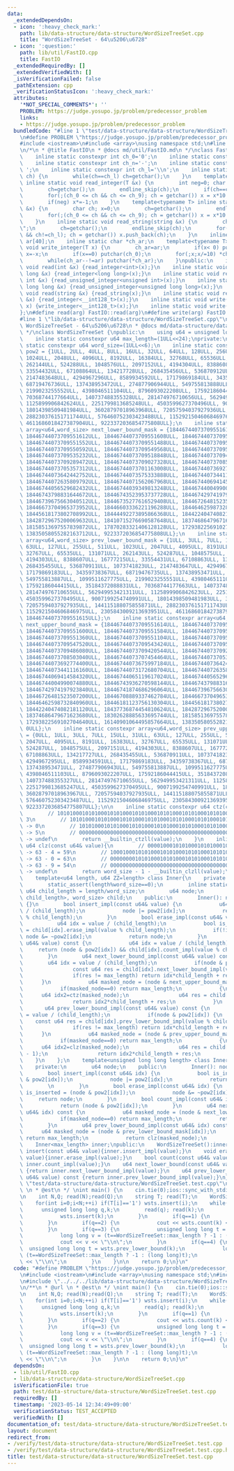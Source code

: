 ```yaml
---
data:
  _extendedDependsOn:
  - icon: ':heavy_check_mark:'
    path: lib/data-structure/data-structure/WordSizeTreeSet.cpp
    title: "WordSizeTreeSet - 64\u5206\u6728"
  - icon: ':question:'
    path: lib/util/FastIO.cpp
    title: FastIO
  _extendedRequiredBy: []
  _extendedVerifiedWith: []
  _isVerificationFailed: false
  _pathExtension: cpp
  _verificationStatusIcon: ':heavy_check_mark:'
  attributes:
    '*NOT_SPECIAL_COMMENTS*': ''
    PROBLEM: https://judge.yosupo.jp/problem/predecessor_problem
    links:
    - https://judge.yosupo.jp/problem/predecessor_problem
  bundledCode: "#line 1 \"test/data-structure/data-structure/WordSizeTreeSet.test.cpp\"\
    \n#define PROBLEM \"https://judge.yosupo.jp/problem/predecessor_problem\"\n\n\
    #include <iostream>\n#include <array>\nusing namespace std;\n#line 1 \"lib/util/FastIO.cpp\"\
    \n/*\n * @title FastIO\n * @docs md/util/FastIO.md\n */\nclass FastIO{\nprivate:\n\
    \    inline static constexpr int ch_0='0';\n    inline static constexpr int ch_9='9';\n\
    \    inline static constexpr int ch_n='-';\n    inline static constexpr int ch_s='\
    \ ';\n    inline static constexpr int ch_l='\\n';\n    inline static void endline_skip(char&\
    \ ch) {\n        while(ch==ch_l) ch=getchar();\n    }\n    template<typename T>\
    \ inline static void read_integer(T &x) {\n        int neg=0; char ch; x=0;\n\
    \        ch=getchar();\n        endline_skip(ch);\n        if(ch==ch_n) neg=1,ch=getchar();\n\
    \        for(;(ch_0 <= ch && ch <= ch_9); ch = getchar()) x = x*10 + (ch-ch_0);\n\
    \        if(neg) x*=-1;\n    }\n    template<typename T> inline static void read_unsigned_integer(T\
    \ &x) {\n        char ch; x=0;\n        ch=getchar();\n        endline_skip(ch);\n\
    \        for(;(ch_0 <= ch && ch <= ch_9); ch = getchar()) x = x*10 + (ch-ch_0);\n\
    \    }\n    inline static void read_string(string &x) {\n        char ch; x=\"\
    \";\n        ch=getchar();\n        endline_skip(ch);\n        for(;(ch != ch_s\
    \ && ch!=ch_l); ch = getchar()) x.push_back(ch);\n    }\n    inline static char\
    \ ar[40];\n    inline static char *ch_ar;\n    template<typename T> inline static\
    \ void write_integer(T x) {\n        ch_ar=ar;\n        if(x< 0) putchar(ch_n),\
    \ x=-x;\n        if(x==0) putchar(ch_0);\n        for(;x;x/=10) *ch_ar++=(ch_0+x%10);\n\
    \        while(ch_ar--!=ar) putchar(*ch_ar);\n    }\npublic:\n    inline static\
    \ void read(int &x) {read_integer<int>(x);}\n    inline static void read(long\
    \ long &x) {read_integer<long long>(x);}\n    inline static void read(unsigned\
    \ int &x) {read_unsigned_integer<unsigned int>(x);}\n    inline static void read(unsigned\
    \ long long &x) {read_unsigned_integer<unsigned long long>(x);}\n    inline static\
    \ void read(string &x) {read_string(x);}\n    inline static void read(__int128_t\
    \ &x) {read_integer<__int128_t>(x);}\n    inline static void write(__int128_t\
    \ x) {write_integer<__int128_t>(x);}\n    inline static void write(char x) {putchar(x);}\n\
    };\n#define read(arg) FastIO::read(arg)\n#define write(arg) FastIO::write(arg)\n\
    #line 1 \"lib/data-structure/data-structure/WordSizeTreeSet.cpp\"\n/*\n * @title\
    \ WordSizeTreeSet - 64\u5206\u6728\n * @docs md/data-structure/data-structure/WordSizeTreeSet.md\n\
    \ */\nclass WordSizeTreeSet {\npublic:\n    using u64 = unsigned long long;\n\
    \    inline static constexpr u64 max_length=(1ULL<<24);\nprivate:\n    inline\
    \ static constexpr u64 word_size=(1ULL<<6);\n    inline static constexpr array<u64,word_size>\
    \ pow2 = {1ULL, 2ULL, 4ULL, 8ULL, 16ULL, 32ULL, 64ULL, 128ULL, 256ULL, 512ULL,\
    \ 1024ULL, 2048ULL, 4096ULL, 8192ULL, 16384ULL, 32768ULL, 65536ULL, 131072ULL,\
    \ 262144ULL, 524288ULL, 1048576ULL, 2097152ULL, 4194304ULL, 8388608ULL, 16777216ULL,\
    \ 33554432ULL, 67108864ULL, 134217728ULL, 268435456ULL, 536870912ULL, 1073741824ULL,\
    \ 2147483648ULL, 4294967296ULL, 8589934592ULL, 17179869184ULL, 34359738368ULL,\
    \ 68719476736ULL, 137438953472ULL, 274877906944ULL, 549755813888ULL, 1099511627776ULL,\
    \ 2199023255552ULL, 4398046511104ULL, 8796093022208ULL, 17592186044416ULL, 35184372088832ULL,\
    \ 70368744177664ULL, 140737488355328ULL, 281474976710656ULL, 562949953421312ULL,\
    \ 1125899906842624ULL, 2251799813685248ULL, 4503599627370496ULL, 9007199254740992ULL,\
    \ 18014398509481984ULL, 36028797018963968ULL, 72057594037927936ULL, 144115188075855872ULL,\
    \ 288230376151711744ULL, 576460752303423488ULL, 1152921504606846976ULL, 2305843009213693952ULL,\
    \ 4611686018427387904ULL, 9223372036854775808ULL};\n    inline static constexpr\
    \ array<u64,word_size> next_lower_bound_mask = {18446744073709551615ULL, 18446744073709551614ULL,\
    \ 18446744073709551612ULL, 18446744073709551608ULL, 18446744073709551600ULL, 18446744073709551584ULL,\
    \ 18446744073709551552ULL, 18446744073709551488ULL, 18446744073709551360ULL, 18446744073709551104ULL,\
    \ 18446744073709550592ULL, 18446744073709549568ULL, 18446744073709547520ULL, 18446744073709543424ULL,\
    \ 18446744073709535232ULL, 18446744073709518848ULL, 18446744073709486080ULL, 18446744073709420544ULL,\
    \ 18446744073709289472ULL, 18446744073709027328ULL, 18446744073708503040ULL, 18446744073707454464ULL,\
    \ 18446744073705357312ULL, 18446744073701163008ULL, 18446744073692774400ULL, 18446744073675997184ULL,\
    \ 18446744073642442752ULL, 18446744073575333888ULL, 18446744073441116160ULL, 18446744073172680704ULL,\
    \ 18446744072635809792ULL, 18446744071562067968ULL, 18446744069414584320ULL, 18446744065119617024ULL,\
    \ 18446744056529682432ULL, 18446744039349813248ULL, 18446744004990074880ULL, 18446743936270598144ULL,\
    \ 18446743798831644672ULL, 18446743523953737728ULL, 18446742974197923840ULL, 18446741874686296064ULL,\
    \ 18446739675663040512ULL, 18446735277616529408ULL, 18446726481523507200ULL, 18446708889337462784ULL,\
    \ 18446673704965373952ULL, 18446603336221196288ULL, 18446462598732840960ULL, 18446181123756130304ULL,\
    \ 18445618173802708992ULL, 18444492273895866368ULL, 18442240474082181120ULL, 18437736874454810624ULL,\
    \ 18428729675200069632ULL, 18410715276690587648ULL, 18374686479671623680ULL, 18302628885633695744ULL,\
    \ 18158513697557839872ULL, 17870283321406128128ULL, 17293822569102704640ULL, 16140901064495857664ULL,\
    \ 13835058055282163712ULL, 9223372036854775808ULL};\n    inline static constexpr\
    \ array<u64,word_size> prev_lower_bound_mask = {1ULL, 3ULL, 7ULL, 15ULL, 31ULL,\
    \ 63ULL, 127ULL, 255ULL, 511ULL, 1023ULL, 2047ULL, 4095ULL, 8191ULL, 16383ULL,\
    \ 32767ULL, 65535ULL, 131071ULL, 262143ULL, 524287ULL, 1048575ULL, 2097151ULL,\
    \ 4194303ULL, 8388607ULL, 16777215ULL, 33554431ULL, 67108863ULL, 134217727ULL,\
    \ 268435455ULL, 536870911ULL, 1073741823ULL, 2147483647ULL, 4294967295ULL, 8589934591ULL,\
    \ 17179869183ULL, 34359738367ULL, 68719476735ULL, 137438953471ULL, 274877906943ULL,\
    \ 549755813887ULL, 1099511627775ULL, 2199023255551ULL, 4398046511103ULL, 8796093022207ULL,\
    \ 17592186044415ULL, 35184372088831ULL, 70368744177663ULL, 140737488355327ULL,\
    \ 281474976710655ULL, 562949953421311ULL, 1125899906842623ULL, 2251799813685247ULL,\
    \ 4503599627370495ULL, 9007199254740991ULL, 18014398509481983ULL, 36028797018963967ULL,\
    \ 72057594037927935ULL, 144115188075855871ULL, 288230376151711743ULL, 576460752303423487ULL,\
    \ 1152921504606846975ULL, 2305843009213693951ULL, 4611686018427387903ULL, 9223372036854775807ULL,\
    \ 18446744073709551615ULL};\n    inline static constexpr array<u64,word_size>\
    \ next_upper_bound_mask = {18446744073709551614ULL, 18446744073709551612ULL, 18446744073709551608ULL,\
    \ 18446744073709551600ULL, 18446744073709551584ULL, 18446744073709551552ULL, 18446744073709551488ULL,\
    \ 18446744073709551360ULL, 18446744073709551104ULL, 18446744073709550592ULL, 18446744073709549568ULL,\
    \ 18446744073709547520ULL, 18446744073709543424ULL, 18446744073709535232ULL, 18446744073709518848ULL,\
    \ 18446744073709486080ULL, 18446744073709420544ULL, 18446744073709289472ULL, 18446744073709027328ULL,\
    \ 18446744073708503040ULL, 18446744073707454464ULL, 18446744073705357312ULL, 18446744073701163008ULL,\
    \ 18446744073692774400ULL, 18446744073675997184ULL, 18446744073642442752ULL, 18446744073575333888ULL,\
    \ 18446744073441116160ULL, 18446744073172680704ULL, 18446744072635809792ULL, 18446744071562067968ULL,\
    \ 18446744069414584320ULL, 18446744065119617024ULL, 18446744056529682432ULL, 18446744039349813248ULL,\
    \ 18446744004990074880ULL, 18446743936270598144ULL, 18446743798831644672ULL, 18446743523953737728ULL,\
    \ 18446742974197923840ULL, 18446741874686296064ULL, 18446739675663040512ULL, 18446735277616529408ULL,\
    \ 18446726481523507200ULL, 18446708889337462784ULL, 18446673704965373952ULL, 18446603336221196288ULL,\
    \ 18446462598732840960ULL, 18446181123756130304ULL, 18445618173802708992ULL, 18444492273895866368ULL,\
    \ 18442240474082181120ULL, 18437736874454810624ULL, 18428729675200069632ULL, 18410715276690587648ULL,\
    \ 18374686479671623680ULL, 18302628885633695744ULL, 18158513697557839872ULL, 17870283321406128128ULL,\
    \ 17293822569102704640ULL, 16140901064495857664ULL, 13835058055282163712ULL, 9223372036854775808ULL,\
    \ 0ULL};\n    inline static constexpr array<u64,word_size> prev_upper_bound_mask\
    \ = {0ULL, 1ULL, 3ULL, 7ULL, 15ULL, 31ULL, 63ULL, 127ULL, 255ULL, 511ULL, 1023ULL,\
    \ 2047ULL, 4095ULL, 8191ULL, 16383ULL, 32767ULL, 65535ULL, 131071ULL, 262143ULL,\
    \ 524287ULL, 1048575ULL, 2097151ULL, 4194303ULL, 8388607ULL, 16777215ULL, 33554431ULL,\
    \ 67108863ULL, 134217727ULL, 268435455ULL, 536870911ULL, 1073741823ULL, 2147483647ULL,\
    \ 4294967295ULL, 8589934591ULL, 17179869183ULL, 34359738367ULL, 68719476735ULL,\
    \ 137438953471ULL, 274877906943ULL, 549755813887ULL, 1099511627775ULL, 2199023255551ULL,\
    \ 4398046511103ULL, 8796093022207ULL, 17592186044415ULL, 35184372088831ULL, 70368744177663ULL,\
    \ 140737488355327ULL, 281474976710655ULL, 562949953421311ULL, 1125899906842623ULL,\
    \ 2251799813685247ULL, 4503599627370495ULL, 9007199254740991ULL, 18014398509481983ULL,\
    \ 36028797018963967ULL, 72057594037927935ULL, 144115188075855871ULL, 288230376151711743ULL,\
    \ 576460752303423487ULL, 1152921504606846975ULL, 2305843009213693951ULL, 4611686018427387903ULL,\
    \ 9223372036854775807ULL};\n\n    inline static constexpr u64 ctz(const u64& value){\n\
    \        // 1010100010101000101010001010100010101000101010001010100010101000 ->\
    \ 3\n        // 1010100010101000101010001010100010101000101010001010100010101001\
    \ -> 0\n        // 1010100010101000101010001010100010101000101010001010100010100000\
    \ -> 5\n        // 0000000000000000000000000000000000000000000000000000000000000000\
    \ -> undef\n        return __builtin_ctzll(value);\n    }\n    inline static constexpr\
    \ u64 clz(const u64& value){\n        // 0000100010101000101010001010100010101000101010001010100010101000\
    \ -> 63 - 4 = 59\n        // 1000100010101000101010001010100010101000101010001010100010101000\
    \ -> 63 - 0 = 63\n        // 0000000010101000101010001010100010101000101010001010100010101000\
    \ -> 63 - 9 = 54\n        // 0000000000000000000000000000000000000000000000000000000000000000\
    \ -> undef\n        return word_size - 1 - __builtin_clzll(value);\n    }\n\n\
    \    template<u64 length, u64 ZZ=length> class Inner{\n    private:        \n\
    \        static_assert(length%word_size==0);\n        inline static constexpr\
    \ u64 child_length = length/word_size;\n        u64 node;\n        array<Inner<child_length,\
    \ child_length>, word_size> child;\n    public:\n        Inner(): node(0ULL),child()\
    \ {}\n        bool insert_impl(const u64& value) {\n            u64 idx = value\
    \ / (child_length);\n            node |= pow2[idx];\n            return child[idx].insert_impl(value\
    \ % child_length);\n        }\n        bool erase_impl(const u64& value) {\n \
    \           u64 idx = value / (child_length);\n            bool is_exist_child_node\
    \ = child[idx].erase_impl(value % child_length);\n            if(!is_exist_child_node)\
    \ node &= ~pow2[idx];\n            return node;\n        }\n        bool count_impl(const\
    \ u64& value) const {\n            u64 idx = value / (child_length);\n       \
    \     return (node & pow2[idx]) && child[idx].count_impl(value % child_length);\n\
    \        }\n        u64 next_lower_bound_impl(const u64& value) const {\n    \
    \        u64 idx = value / (child_length);\n            if(node & pow2[idx]) {\n\
    \                const u64 res = child[idx].next_lower_bound_impl(value % child_length);\n\
    \                if(res != max_length) return idx*child_length + res;\n      \
    \      }\n            u64 masked_node = (node & next_upper_bound_mask[idx]);\n\
    \            if(masked_node==0) return max_length;\n            {\n          \
    \      u64 idx2=ctz(masked_node);\n                u64 res = child[idx2].next_lower_bound_impl(0);\n\
    \                return idx2*child_length + res;\n            }\n        }\n \
    \       u64 prev_lower_bound_impl(const u64& value) const {\n            u64 idx\
    \ = value / (child_length);\n            if(node & pow2[idx]) {\n            \
    \    const u64 res = child[idx].prev_lower_bound_impl(value % child_length);\n\
    \                if(res != max_length) return idx*child_length + res;\n      \
    \      }\n            u64 masked_node = (node & prev_upper_bound_mask[idx]);\n\
    \            if(masked_node==0) return max_length;\n            {\n          \
    \      u64 idx2=clz(masked_node);\n                u64 res = child[idx2].prev_lower_bound_impl(child_length\
    \ - 1);\n                return idx2*child_length + res;\n            }\n    \
    \    }\n    };\n    template<unsigned long long length> class Inner<length, word_size>{\n\
    \    private:\n        u64 node;\n    public:\n        Inner(): node(0ULL){}\n\
    \        bool insert_impl(const u64& idx) {\n            bool is_inserted = (node\
    \ & pow2[idx]);\n            node |= pow2[idx];\n            return !is_inserted;\
    \        \n        }\n        bool erase_impl(const u64& idx) {\n            bool\
    \ is_inserted = (node & pow2[idx]);\n            node &= ~pow2[idx];\n       \
    \     return node;\n        }\n        bool count_impl(const u64& idx) const {\n\
    \            return (node & pow2[idx]);\n        }\n        u64 next_lower_bound_impl(const\
    \ u64& idx) const {\n            u64 masked_node = (node & next_lower_bound_mask[idx]);\n\
    \            if(masked_node==0) return max_length;\n            return ctz(masked_node);\n\
    \        }\n        u64 prev_lower_bound_impl(const u64& idx) const {\n      \
    \      u64 masked_node = (node & prev_lower_bound_mask[idx]);\n            if(masked_node==0)\
    \ return max_length;\n            return clz(masked_node);\n        }\n    };\n\
    \    Inner<max_length> inner;\npublic:\n    WordSizeTreeSet():inner(){}\n    void\
    \ insert(const u64& value){inner.insert_impl(value);}\n    void erase(const u64&\
    \ value){inner.erase_impl(value);}\n    bool count(const u64& value) const {return\
    \ inner.count_impl(value);}\n    u64 next_lower_bound(const u64& value) const\
    \ {return inner.next_lower_bound_impl(value);}\n    u64 prev_lower_bound(const\
    \ u64& value) const {return inner.prev_lower_bound_impl(value);}\n};\n#line 8\
    \ \"test/data-structure/data-structure/WordSizeTreeSet.test.cpp\"\n\n/**\n * @url\
    \ \n * @est\n */ \nint main() {\n    cin.tie(0);ios::sync_with_stdio(false);\n\
    \n    int N,Q; read(N);read(Q);\n    string T; read(T);\n    WordSizeTreeSet wsts;\n\
    \    for(int i=0;i<N;++i) if(T[i]=='1') wsts.insert(i);\n    while(Q--) {\n  \
    \      unsigned long long q,k;\n        read(q); read(k);\n        if(q==0) {\n\
    \            wsts.insert(k);\n        }\n        if(q==1) {\n            wsts.erase(k);\n\
    \        }\n        if(q==2) {\n            cout << wsts.count(k) << \"\\n\";\n\
    \        }\n        if(q==3) {\n            unsigned long long t = wsts.next_lower_bound(k);\n\
    \            long long v = (t==WordSizeTreeSet::max_length ? -1 : (long long)t);\n\
    \            cout << v << \"\\n\";\n        }\n        if(q==4) {\n          \
    \  unsigned long long t = wsts.prev_lower_bound(k);\n            long long v =\
    \ (t==WordSizeTreeSet::max_length ? -1 : (long long)t);\n            cout << v\
    \ << \"\\n\";\n        }\n    }\n\n    return 0;\n}\n"
  code: "#define PROBLEM \"https://judge.yosupo.jp/problem/predecessor_problem\"\n\
    \n#include <iostream>\n#include <array>\nusing namespace std;\n#include \"../../../lib/util/FastIO.cpp\"\
    \n#include \"../../../lib/data-structure/data-structure/WordSizeTreeSet.cpp\"\n\
    \n/**\n * @url \n * @est\n */ \nint main() {\n    cin.tie(0);ios::sync_with_stdio(false);\n\
    \n    int N,Q; read(N);read(Q);\n    string T; read(T);\n    WordSizeTreeSet wsts;\n\
    \    for(int i=0;i<N;++i) if(T[i]=='1') wsts.insert(i);\n    while(Q--) {\n  \
    \      unsigned long long q,k;\n        read(q); read(k);\n        if(q==0) {\n\
    \            wsts.insert(k);\n        }\n        if(q==1) {\n            wsts.erase(k);\n\
    \        }\n        if(q==2) {\n            cout << wsts.count(k) << \"\\n\";\n\
    \        }\n        if(q==3) {\n            unsigned long long t = wsts.next_lower_bound(k);\n\
    \            long long v = (t==WordSizeTreeSet::max_length ? -1 : (long long)t);\n\
    \            cout << v << \"\\n\";\n        }\n        if(q==4) {\n          \
    \  unsigned long long t = wsts.prev_lower_bound(k);\n            long long v =\
    \ (t==WordSizeTreeSet::max_length ? -1 : (long long)t);\n            cout << v\
    \ << \"\\n\";\n        }\n    }\n\n    return 0;\n}\n"
  dependsOn:
  - lib/util/FastIO.cpp
  - lib/data-structure/data-structure/WordSizeTreeSet.cpp
  isVerificationFile: true
  path: test/data-structure/data-structure/WordSizeTreeSet.test.cpp
  requiredBy: []
  timestamp: '2023-05-14 12:34:49+09:00'
  verificationStatus: TEST_ACCEPTED
  verifiedWith: []
documentation_of: test/data-structure/data-structure/WordSizeTreeSet.test.cpp
layout: document
redirect_from:
- /verify/test/data-structure/data-structure/WordSizeTreeSet.test.cpp
- /verify/test/data-structure/data-structure/WordSizeTreeSet.test.cpp.html
title: test/data-structure/data-structure/WordSizeTreeSet.test.cpp
---
```

